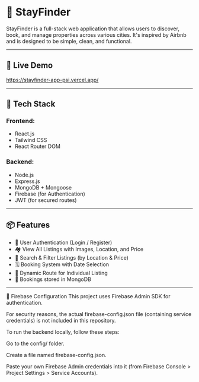# 🏡 StayFinder

StayFinder is a full-stack web application that allows users to discover, book, and manage properties across various cities. It's inspired by Airbnb and is designed to be simple, clean, and functional.

---

## 🚀 Live Demo

https://stayfinder-app-psi.vercel.app/

---

## 🧰 Tech Stack

### Frontend:
- React.js
- Tailwind CSS
- React Router DOM

### Backend:
- Node.js
- Express.js
- MongoDB + Mongoose
- Firebase (for Authentication)
- JWT (for secured routes)

---

## 📦 Features

- 🔐 User Authentication (Login / Register)
- 🏘️ View All Listings with Images, Location, and Price
- 🔎 Search & Filter Listings (by Location & Price)
- 🗓️ Booking System with Date Selection
- 🧾 Dynamic Route for Individual Listing
- 💾 Bookings stored in MongoDB

---

🔐 Firebase Configuration
This project uses Firebase Admin SDK for authentication.

For security reasons, the actual firebase-config.json file (containing service credentials) is not included in this repository.

To run the backend locally, follow these steps:

Go to the config/ folder.

Create a file named firebase-config.json.

Paste your own Firebase Admin credentials into it (from Firebase Console > Project Settings > Service Accounts).

